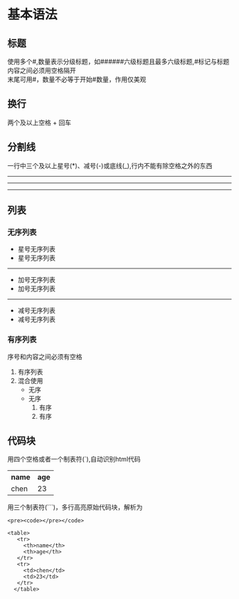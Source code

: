 # 基本语法 
## 标题  
使用多个#,数量表示分级标题，如######六级标题且最多六级标题,#标记与标题内容之间必须用空格隔开  
末尾可用#，数量不必等于开始#数量，作用仅美观  
## 换行  
  两个及以上空格 + 回车   
## 分割线  
  一行中三个及以上星号(*)、减号(-)或底线(_),行内不能有除空格之外的东西  
  *  *  *  
  ---  
  ___  
## 列表  
### 无序列表  
  * 星号无序列表  
  * 星号无序列表  
  ---  
  + 加号无序列表
  + 加号无序列表
  ---
  - 减号无序列表
  - 减号无序列表  
  
### 有序列表
  序号和内容之间必须有空格  
  1. 有序列表
  2. 混合使用  
     * 无序  
     * 无序
       1. 有序
       2. 有序    
       
## 代码块  
用四个空格或者一个制表符(`),自动识别html代码  
    
<table>
   <tr>
     <th>name</th>
     <th>age</th>
   </tr>
   <tr>
     <td>chen</td>
     <td>23</td>
   </tr>    
  </table>
    
用三个制表符(```)，多行高亮原始代码块，解析为
```
<pre><code></pre></code>
```  

```
<table>
   <tr>
     <th>name</th>
     <th>age</th>
   </tr>
   <tr>
     <td>chen</td>
     <td>23</td>
   </tr>    
  </table>
```
